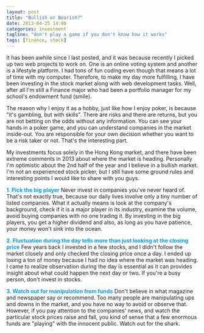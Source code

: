 ```yaml
---
layout: post
title: "Bullish or Bearish?"
date: 2013-04-25 14:00
categories: investment
tagline: "don't play a game if you don't know how it works"
tags: [finance, stock]
---
```


It has been awhile since I last posted, and it was because recently I picked up two web projects to work on. One is an online voting system and another is a lifestyle platform. I had tons of fun coding even though that means a lot of time with my computer. Therefore, to make my day more fulfilling, I have been investing in the stock market along with web development tasks. Well, after all I'm still a Finance major who had been a portfolio manager for my school's endowment fund (smile).

The reason why I enjoy it as a hobby, just like how I enjoy poker, is because "it's gambling, but with skills". There are risks and there are returns, but you are not betting on the odds without any information. You can see your hands in a poker game, and you can understand companies in the market inside-out. You are responsible for your own decision whether you want to be a risk taker or not. That's the interesting part.

My investments focus solely in the Hong Kong market, and there have been extreme comments in 2013 about where the market is heading. Personally I'm optimistic about the 2nd half of the year and I believe in a bullish market. I'm not an experienced stock picker, but I still have some ground rules and interesting points I would like to share with you guys.

<span style="color: #009dff; font-weight: bold;">1. Pick the big player</span>
Never invest in companies you've never heard of. That's not exactly true, because our daily lives involve only a tiny number of listed companies. What it actually means is look at the company's background, check if it is a major player in its industry, examine the volume, avoid buying companies with no one trading it. By investing in the big players, you get a higher dividend and also, as long as you have patience, your money won't sink into the ocean.

<span style="color: #009dff; font-weight: bold;">2. Fluctuation during the day tells more than just looking at the closing price</span>
Few years back I invested in a few stocks, and I didn't follow the market closely and only checked the closing price once a day. I ended up losing a ton of money because I had no idea where the market was heading. I came to realize observation during the day is essential as it can provides insight about what could happen the next day or two. If you're a busy person, don't invest in stocks.

<span style="color: #009dff; font-weight: bold;">3. Watch out for manipulation from funds</span>
Don't believe in what magazine and newspaper say or recommend. Too many people are manipulating ups and downs in the market, and you have no way to avoid or observe that. However, if you pay attention to the companies' news, and watch the particular stock prices raise and fall, you kind of sense that a few enormous funds are "playing" with the innocent public. Watch out for the shark.